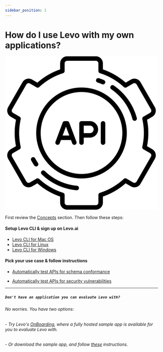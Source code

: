 ```yaml
---
sidebar_position: 1
---
```


# How do I use Levo with my own applications?

![](../assets/api.svg)


First review the [Concepts][concepts] section. Then follow these steps:

#### Setup Levo CLI & sign up on Levo.ai
* [Levo CLI for Mac OS][mac]
* [Levo CLI for Linux][linux]
* [Levo CLI for Windows][windows]

#### Pick your use case & follow instructions

* [Automatically test APIs for schema conformance][use-my-app-for-schema-tests]

* [Automatically test APIs for security vulnerabilities][use-my-app-for-security-tests]


---------------------------
##### `Don't have an application you can evaluate Levo with?`

###### No worries. You have two options:

###### - Try Levo's [OnBoarding][onboarding], where a fully hosted sample app is available for you to evaluate Levo with.
###### - Or download the sample app, and follow [these][sample-apps] instructions.

[concepts]: ../concepts/concepts.md
[mac]: ../levo-cli/levo-cli-for-mac-os.md
[linux]: ../levo-cli/levo-cli-for-linux.md
[windows]: ../levo-cli/levo-cli-for-windows.md

[use-my-app-for-schema-tests]: ./test-app-schema-conformance.md
[use-my-app-for-security-tests]: ./test-app-security/test-app-security-1.md
[onboarding]: ./trying-levo.md
[sample-apps]: ./test-sample-app/levo-sample-applications.md
